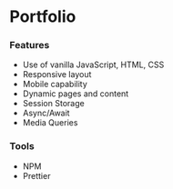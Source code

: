 # Portfolio

### Features
- Use of vanilla JavaScript, HTML, CSS
- Responsive layout
- Mobile capability
- Dynamic pages and content  
- Session Storage
- Async/Await
- Media Queries

### Tools
- NPM
- Prettier


